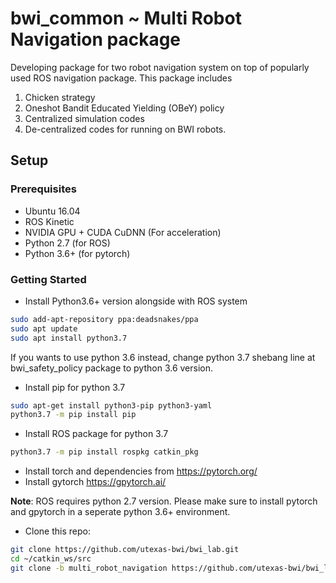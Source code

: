 bwi_common ~ Multi Robot Navigation package
==========

Developing package for two robot navigation system on top of popularly used ROS navigation package.
This package includes
1. Chicken strategy
2. Oneshot Bandit Educated Yielding (OBeY) policy
3. Centralized simulation codes
4. De-centralized codes for running on BWI robots.

## Setup
### Prerequisites
 - Ubuntu 16.04
 - ROS Kinetic
 - NVIDIA GPU + CUDA CuDNN (For acceleration)
 - Python 2.7 (for ROS)
 - Python 3.6+ (for pytorch)
### Getting Started
- Install Python3.6+ version alongside with ROS system
```bash
sudo add-apt-repository ppa:deadsnakes/ppa
sudo apt update
sudo apt install python3.7
```
If you wants to use python 3.6 instead, change python 3.7 shebang line at bwi_safety_policy package to python 3.6 version.
- Install pip for python 3.7
```bash
sudo apt-get install python3-pip python3-yaml
python3.7 -m pip install pip
```
- Install ROS package for python 3.7
```bash
python3.7 -m pip install rospkg catkin_pkg
```
- Install torch and dependencies from https://pytorch.org/
- Install gytorch https://gpytorch.ai/

**Note**: ROS requires python 2.7 version. Please make sure to install pytorch and gpytorch in a seperate python 3.6+ environment.
- Clone this repo:

```bash
git clone https://github.com/utexas-bwi/bwi_lab.git
cd ~/catkin_ws/src
git clone -b multi_robot_navigation https://github.com/utexas-bwi/bwi_lab.git
```

